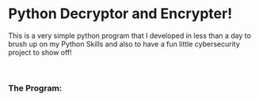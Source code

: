 <h1>Python Decryptor and Encrypter!</h1>
<p>This is a very simple python program that I developed in less than a day to brush up on my Python Skills and also to have a fun little cybersecurity project to show off!</p>
<br>
<h3>The Program:</h3>
